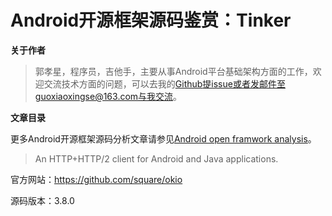 # Android开源框架源码鉴赏：Tinker

**关于作者**

>郭孝星，程序员，吉他手，主要从事Android平台基础架构方面的工作，欢迎交流技术方面的问题，可以去我的[Github](https://github.com/guoxiaoxing)提issue或者发邮件至guoxiaoxingse@163.com与我交流。

**文章目录**

更多Android开源框架源码分析文章请参见[Android open framwork analysis](https://github.com/guoxiaoxing/android-open-framwork-analysis)。

>An HTTP+HTTP/2 client for Android and Java applications.

官方网站：https://github.com/square/okio

源码版本：3.8.0